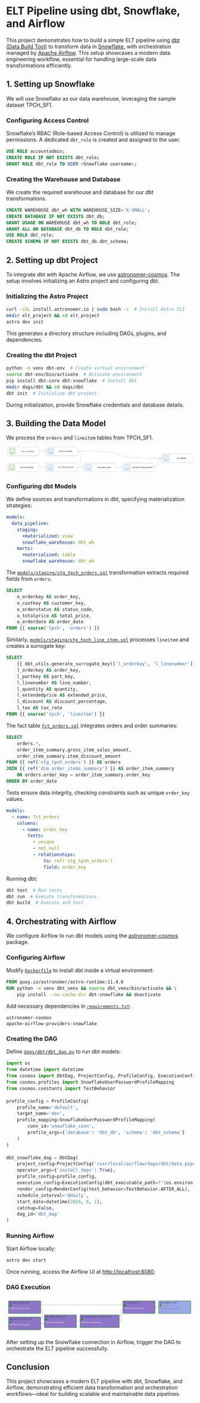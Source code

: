# ELT Pipeline using dbt, Snowflake, and Airflow

This project demonstrates how to build a simple ELT pipeline using [dbt (Data Build Tool)](https://www.getdbt.com/) to transform data in [Snowflake](https://www.snowflake.com/en/), with orchestration managed by [Apache Airflow](https://airflow.apache.org/). This setup showcases a modern data engineering workflow, essential for handling large-scale data transformations efficiently.


## 1. Setting up Snowflake
We will use Snowflake as our data warehouse, leveraging the sample dataset TPCH_SF1.

### Configuring Access Control
Snowflake’s RBAC (Role-based Access Control) is utilized to manage permissions. A dedicated `dbt_role` is created and assigned to the user.

```sql
USE ROLE accountadmin;
CREATE ROLE IF NOT EXISTS dbt_role;
GRANT ROLE dbt_role TO USER <Snowflake username>;
```

### Creating the Warehouse and Database
We create the required warehouse and database for our dbt transformations.

```sql
CREATE WAREHOUSE dbt_wh WITH WAREHOUSE_SIZE='X-SMALL';
CREATE DATABASE IF NOT EXISTS dbt_db;
GRANT USAGE ON WAREHOUSE dbt_wh TO ROLE dbt_role;
GRANT ALL ON DATABASE dbt_db TO ROLE dbt_role;
USE ROLE dbt_role;
CREATE SCHEMA IF NOT EXISTS dbt_db.dbt_schema;
```



## 2. Setting up dbt Project
To integrate dbt with Apache Airflow, we use [astronomer-cosmos](https://github.com/astronomer/astronomer-cosmos). The setup involves initializing an Astro project and configuring dbt.

### Initializing the Astro Project
```bash
curl -sSL install.astronomer.io | sudo bash -s  # Install Astro CLI
mkdir elt_project && cd elt_project
astro dev init
```

This generates a directory structure including DAGs, plugins, and dependencies.

### Creating the dbt Project
```bash
python -m venv dbt-env  # Create virtual environment
source dbt-env/bin/activate  # Activate environment
pip install dbt-core dbt-snowflake  # Install dbt
mkdir dags/dbt && cd dags/dbt
dbt init  # Initialize dbt project
```

During initialization, provide Snowflake credentials and database details.


## 3. Building the Data Model
We process the `orders` and `lineitem` tables from TPCH_SF1.

![Data Model](https://github.com/ndomah/ELT-Pipeline/blob/main/img/data-model.png)

### Configuring dbt Models
We define sources and transformations in dbt, specifying materialization strategies:

```yaml
models:
  data_pipeline:
    staging:
      +materialized: view
      snowflake_warehouse: dbt_wh
    marts:
      +materialized: table
      snowflake_warehouse: dbt_wh
```

The [`models/staging/stg_tpch_orders.sql`](https://github.com/ndomah/ELT-Pipeline/blob/main/dags/dbt/data_pipeline/models/staging/stg_tpch_orders.sql) transformation extracts required fields from `orders`:

```sql
SELECT
    o_orderkey AS order_key,
    o_custkey AS customer_key,
    o_orderstatus AS status_code,
    o_totalprice AS total_price,
    o_orderdate AS order_date
FROM {{ source('tpch', 'orders') }}
```

Similarly, [`models/staging/stg_tpch_line_item.sql`](https://github.com/ndomah/ELT-Pipeline/blob/main/dags/dbt/data_pipeline/models/staging/stg_tpch_line_item.sql) processes `lineitem` and creates a surrogate key:

```sql
SELECT
    {{ dbt_utils.generate_surrogate_key(['l_orderkey', 'l_linenumber']) }} AS order_item_key,
    l_orderkey AS order_key,
    l_partkey AS part_key,
    l_linenumber AS line_number,
    l_quantity AS quantity,
    l_extendedprice AS extended_price,
    l_discount AS discount_percentage,
    l_tax AS tax_rate
FROM {{ source('tpch', 'lineitem') }}
```

The fact table [`fct_orders.sql`](https://github.com/ndomah/ELT-Pipeline/blob/main/dags/dbt/data_pipeline/models/marts/fct_orders.sql) integrates orders and order summaries:

```sql
SELECT
    orders.*,
    order_item_summary.gross_item_sales_amount,
    order_item_summary.item_discount_amount
FROM {{ ref('stg_tpch_orders') }} AS orders
JOIN {{ ref('dim_order_items_summary') }} AS order_item_summary
    ON orders.order_key = order_item_summary.order_key
ORDER BY order_date
```

Tests ensure data integrity, checking constraints such as unique `order_key` values.

```yaml
models:
  - name: fct_orders
    columns:
      - name: order_key
        tests:
          - unique
          - not_null
          - relationships:
              to: ref('stg_tpch_orders')
              field: order_key
```

Running dbt:
```bash
dbt test  # Run tests
dbt run  # Execute transformations
dbt build  # Execute and test
```


## 4. Orchestrating with Airflow
We configure Airflow to run dbt models using the [astronomer-cosmos](https://github.com/astronomer/astronomer-cosmos) package.

### Configuring Airflow
Modify [`Dockerfile`](https://github.com/ndomah/ELT-Pipeline/blob/main/Dockerfile) to install dbt inside a virtual environment:

```dockerfile
FROM quay.io/astronomer/astro-runtime:11.4.0
RUN python -m venv dbt_venv && source dbt_venv/bin/activate && \
    pip install --no-cache-dir dbt-snowflake && deactivate
```

Add necessary dependencies in [`requirements.txt`](https://github.com/ndomah/ELT-Pipeline/blob/main/requirements.txt):

```
astronomer-cosmos
apache-airflow-providers-snowflake
```

### Creating the DAG
Define [`dags/dbt/dbt_dag.py`](https://github.com/ndomah/ELT-Pipeline/blob/main/dags/dbt/dbt_dag.py) to run dbt models:

```python
import os
from datetime import datetime
from cosmos import DbtDag, ProjectConfig, ProfileConfig, ExecutionConfig, RenderConfig
from cosmos.profiles import SnowflakeUserPasswordProfileMapping
from cosmos.constants import TestBehavior

profile_config = ProfileConfig(
    profile_name='default',
    target_name='dev',
    profile_mapping=SnowflakeUserPasswordProfileMapping(
        conn_id='snowflake_conn',
        profile_args={'database': 'dbt_db', 'schema': 'dbt_schema'}
    )
)

dbt_snowflake_dag = DbtDag(
    project_config=ProjectConfig('/usr/local/airflow/dags/dbt/data_pipeline'),
    operator_args={'install_deps': True},
    profile_config=profile_config,
    execution_config=ExecutionConfig(dbt_executable_path=f"{os.environ['AIRFLOW_HOME']}/dbt_venv/bin/dbt"),
    render_config=RenderConfig(test_behavior=TestBehavior.AFTER_ALL),
    schedule_interval='@daily',
    start_date=datetime(2024, 6, 1),
    catchup=False,
    dag_id='dbt_dag'
)
```

### Running Airflow
Start Airflow locally:

```bash
astro dev start
```

Once running, access the Airflow UI at [http://localhost:8080](http://localhost:8080).

### DAG Execution
![DAG Execution](https://github.com/ndomah/ELT-Pipeline/blob/main/img/dbt_dag_success.png)

After setting up the Snowflake connection in Airflow, trigger the DAG to orchestrate the ELT pipeline successfully.

## Conclusion
This project showcases a modern ELT pipeline with dbt, Snowflake, and Airflow, demonstrating efficient data transformation and orchestration workflows—ideal for building scalable and maintainable data pipelines.
